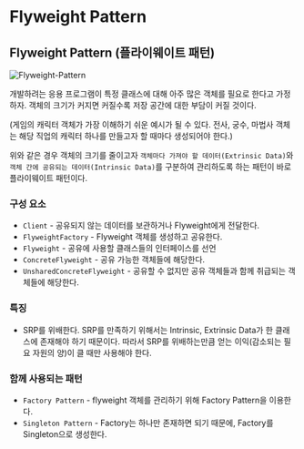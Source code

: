 # Flyweight Pattern

## Flyweight Pattern (플라이웨이트 패턴)

![Flyweight-Pattern](imgs/flyweight-pattern-\(0\).png)

개발하려는 응용 프로그램이 특정 클래스에 대해 아주 많은 객체를 필요로 한다고 가정하자. 객체의 크기가 커지면 커질수록 저장 공간에 대한 부담이 커질 것이다.

(게임의 캐릭터 객체가 가장 이해하기 쉬운 예시가 될 수 있다. 전사, 궁수, 마법사 객체는 해당 직업의 캐릭터 하나를 만들고자 할 때마다 생성되어야 한다.)

위와 같은 경우 객체의 크기를 줄이고자 `객체마다 가져야 할 데이터(Extrinsic Data)`와 `객체 간에 공유되는 데이터(Intrinsic Data)`를 구분하여 관리하도록 하는 패턴이 바로 플라이웨이트 패턴이다.

### 구성 요소

* `Client` - 공유되지 않는 데이터를 보관하거나 Flyweight에게 전달한다.
* `FlyweightFactory` - Flyweight 객체를 생성하고 공유한다.
* `Flyweight` - 공유에 사용할 클래스들의 인터페이스를 선언
* `ConcreteFlyweight` - 공유 가능한 객체들에 해당한다.
* `UnsharedConcreteFlyweight` - 공유할 수 없지만 공유 객체들과 함께 취급되는 객체들에 해당한다.

### 특징

* SRP를 위배한다. SRP를 만족하기 위해서는 Intrinsic, Extrinsic Data가 한 클래스에 존재해야 하기 때문이다. 따라서 SRP를 위배하는만큼 얻는 이익(감소되는 필요 자원의 양)이 클 때만 사용해야 한다.

### 함께 사용되는 패턴

* `Factory Pattern` - flyweight 객체를 관리하기 위해 Factory Pattern을 이용한다.
* `Singleton Pattern` - Factory는 하나만 존재하면 되기 때문에, Factory를 Singleton으로 생성한다.
